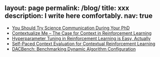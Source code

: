 layout: page
permalink: /blog/
title: xxx
description: I write here comfortably.
nav: true
---
* [You Should Try Science Communication During Your PhD](./scicomm)
* [Contextualize Me – The Case for Context in Reinforcement Learning](./20200823)
* [Hyperparameter Tuning in Reinforcement Learning is Easy, Actually](./20200823)
* [Self-Paced Context Evaluation for Contextual Reinforcement Learning](https://www.automl.org/self-paced-context-evaluation-for-contextual-reinforcement-learning/)
* [DACBench: Benchmarking Dynamic Algorithm Configuration](./20200823)
